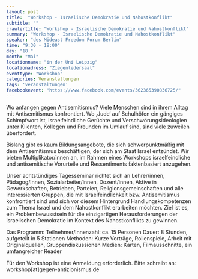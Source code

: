 ```yaml
---
layout: post
title:  "Workshop - Israelische Demokratie und Nahostkonflikt"
subtitle: ""
crawlertitle: "Workshop - Israelische Demokratie und Nahostkonflikt"
summary: "Workshop - Israelische Demokratie und Nahostkonflikt"
speaker: "des Mideast Freedom Forum Berlin"
time: "9:30 - 18:00"
day: "18."
month: "Mai"
locationname: "in der Uni Leipzig"
locationadress: "Ziegenledersaal"
eventtype: "Workshop"
categories: Veranstaltungen
tags: 'veranstaltungen'
facebookevent: "https://www.facebook.com/events/362365390836725/"
---
```


Wo anfangen gegen Antisemitismus?
Viele Menschen sind in ihrem Alltag mit Antisemitismus konfrontiert. Wo ‚Jude‘ auf Schulhöfen ein gängiges Schimpfwort ist, israelfeindliche Gerüchte und Verschwörungsideologien unter Klienten, Kollegen und Freunden im Umlauf sind, sind viele zuweilen überfordert.

Bislang gibt es kaum Bildungsangebote, die sich schwerpunktmäßig mit dem Antisemitismus beschäftigen, der sich am Staat Israel entzündet. Wir bieten Multiplikator/innen an, im Rahmen eines Workshops israelfeindliche und antisemitische Vorurteile und Ressentiments faktenbasiert anzugehen.

Unser achtstündiges Tagesseminar richtet sich an Lehrer/innen, Pädagog/innen, Sozialarbeiter/innen, Dozent/innen, Aktive in Gewerkschaften, Betrieben, Parteien, Religionsgemeinschaften und alle interessierten Gruppen, die mit Israelfeindlichkeit bzw. Antisemitismus konfrontiert sind und sich vor diesem Hintergrund Handlungskompetenzen zum Thema Israel und dem Nahostkonflikt erarbeiten möchten. Ziel ist es, ein Problembewusstsein für die einzigartigen Herausforderungen der israelischen Demokratie im Kontext des Nahostkonflikts zu gewinnen.

Das Programm:
Teilnehmer/innenzahl: ca. 15 Personen
Dauer: 8 Stunden, aufgeteilt in 5 Stationen
Methoden: Kurze Vorträge, Rollenspiele, Arbeit mit Originalquellen, Gruppendiskussionen
Medien: Karten, Filmausschnitte, ein umfangreicher Reader

Für den Workshop ist eine Anmeldung erforderlich.
Bitte schreibt an: workshop[at]gegen-antizionismus.de